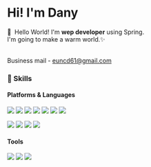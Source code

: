 # Hi! I'm Dany

<p>
  👋&nbsp; Hello World! I'm <b>wep developer</b> using Spring. <br/>
  I'm going to make a warm world.✨ <br/><br/>
  
  Business mail - euncd61@gmail.com
 
</p>

### 💪 Skills
#### Platforms & Languages
<p>
  <img src="https://img.shields.io/badge/Python-yellow?style=flat-square&logo=Python&logoColor=white"/>
    <img src="https://img.shields.io/badge/mongoDB-47A248?style=for-the-badge&logo=MongoDB&logoColor=white">
  <img src="https://img.shields.io/badge/Spring Boot-green?style=flat-square&logo=Spring Boot&logoColor=black"/>
    <img src="https://img.shields.io/badge/flask-000000?style=for-the-badge&logo=flask&logoColor=white">
  <img src="https://img.shields.io/badge/Java-6DB33F?style=flat-square&logo=Java&logoColor=white"/>
    <img src="https://img.shields.io/badge/oracle-F80000?style=for-the-badge&logo=oracle&logoColor=white"> 
  <img src="https://img.shields.io/badge/mysql-4479A1?style=for-the-badge&logo=mysql&logoColor=white"> 
 
</p>
<p>

  <img src="https://img.shields.io/badge/Java-007396?style=flat-square&logo=Java&logoColor=white"/>
  
   <img src="https://img.shields.io/badge/JavaScript-F7DF1E?style=flat-square&logo=JavaScript&logoColor=black"/>
 
  <img src="https://img.shields.io/badge/jQuery-0769AD?style=flat-square&logo=jQuery&logoColor=white"/>
  <img src="https://img.shields.io/badge/Java-007396?style=flat-square&logo=Java&logoColor=white"/>
</p>
 
</p>

#### Tools
<p>
    <img src="https://img.shields.io/badge/amazonaws-232F3E?style=for-the-badge&logo=amazonaws&logoColor=white"> 
  <img src="https://img.shields.io/badge/github-181717?style=for-the-badge&logo=github&logoColor=white">
    <img src="https://img.shields.io/badge/git-F05032?style=for-the-badge&logo=git&logoColor=white">
</p>

